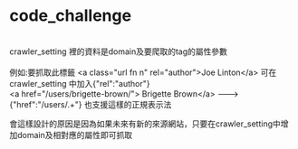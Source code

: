 # code_challenge

<br>crawler_setting 裡的資料是domain及要爬取的tag的屬性參數</br>
<br>例如:要抓取此標籤 \<a class="url fn n" rel="author">Joe Linton\</a> 可在 crawler_setting 中加入{"rel":"author"}
<br>\<a href="/users/brigette-brown/"> Brigette Brown\</a> ---> {"href":"/users/.+"} 也支援這樣的正規表示法

 會這樣設計的原因是因為如果未來有新的來源網站，只要在crawler_setting中增加domain及相對應的屬性即可抓取

